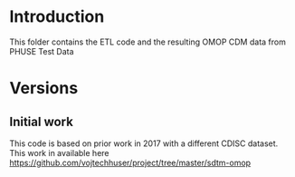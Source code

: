 # Introduction

This folder contains the ETL code and the resulting OMOP CDM data from PHUSE Test Data

# Versions

## Initial work
This code is based on prior work in 2017 with a different CDISC dataset. This work in available here https://github.com/vojtechhuser/project/tree/master/sdtm-omop 
